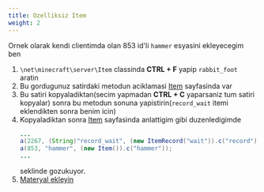 ```yaml
---
title: Ozelliksiz Item
weight: 2
---
```

Ornek olarak kendi clientimda olan 853 id'li `hammer` esyasini ekleyecegim ben
1. `\net\minecraft\server\Item` classinda **CTRL + F** yapip `rabbit_foot` aratin
2. Bu gordugunuz satirdaki metodun aciklamasi [Item](../#bilinmesi-gerekenler) sayfasinda var
3. Bu satiri kopyaladiktan(secim yapmadan **CTRL + C** yaparsaniz tum satiri kopyalar) sonra bu metodun sonuna yapistirin(`record_wait` itemi eklendikten sonra benim icin)
4. Kopyaladiktan sonra [Item](../#bilinmesi-gerekenler) sayfasinda anlattigim gibi duzenledigimde
    ```java
    ...
    a(2267, (String)"record_wait", (new ItemRecord("wait")).c("record"));
    a(853, "hammer", (new Item()).c("hammer"));
    ...
    ```
    seklinde gozukuyor.
5. [Materyal ekleyin](../materyal)

